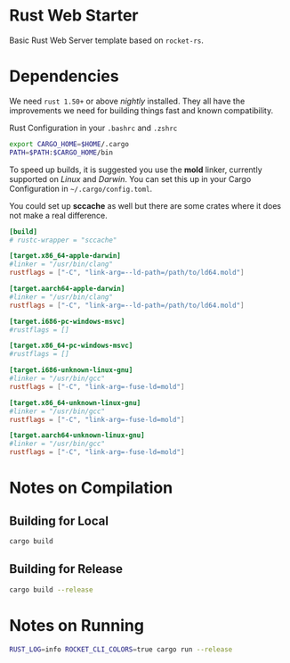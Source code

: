 # Rust Web Starter

Basic Rust Web Server template based on `rocket-rs`. 

# Dependencies

We need `rust 1.50+` or above *nightly* installed. They all have the
improvements we need for building things fast and known compatibility.

Rust Configuration in your `.bashrc` and `.zshrc`

```bash
export CARGO_HOME=$HOME/.cargo
PATH=$PATH:$CARGO_HOME/bin
```

To speed up builds, it is suggested you use the **mold** linker, currently
supported on *Linux* and *Darwin*. You can set this up in your Cargo
Configuration in `~/.cargo/config.toml`.

You could set up **sccache** as well but there are some crates where
it does not make a real difference.

```toml
[build]
# rustc-wrapper = "sccache"

[target.x86_64-apple-darwin]
#linker = "/usr/bin/clang"
rustflags = ["-C", "link-arg=--ld-path=/path/to/ld64.mold"]

[target.aarch64-apple-darwin]
#linker = "/usr/bin/clang"
rustflags = ["-C", "link-arg=--ld-path=/path/to/ld64.mold"]

[target.i686-pc-windows-msvc]
#rustflags = []

[target.x86_64-pc-windows-msvc]
#rustflags = []

[target.i686-unknown-linux-gnu]
#linker = "/usr/bin/gcc"
rustflags = ["-C", "link-arg=-fuse-ld=mold"]

[target.x86_64-unknown-linux-gnu]
#linker = "/usr/bin/gcc"
rustflags = ["-C", "link-arg=-fuse-ld=mold"]

[target.aarch64-unknown-linux-gnu]
#linker = "/usr/bin/gcc"
rustflags = ["-C", "link-arg=-fuse-ld=mold"]
```
# Notes on Compilation

## Building for Local
```bash
cargo build
```

## Building for Release

```bash
cargo build --release
```

# Notes on Running

```bash
RUST_LOG=info ROCKET_CLI_COLORS=true cargo run --release
```
